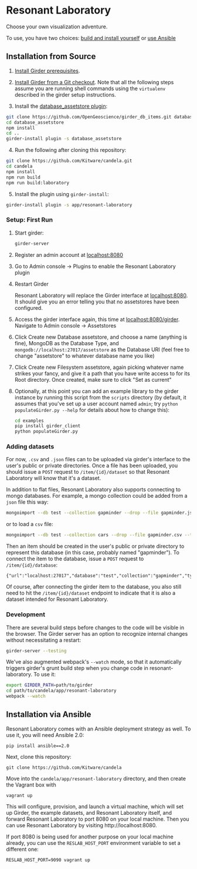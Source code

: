 # Resonant Laboratory

Choose your own visualization adventure.

To use, you have two choices: [build and install
yourself](#installation-from-source) or [use Ansible](#installation-via-ansible)

## Installation from Source

1. [Install Girder prerequisites](http://girder.readthedocs.org/en/latest/prerequisites.html).

2. [Install Girder from a Git checkout](http://girder.readthedocs.org/en/latest/installation.html#install-from-git-checkout). Note that all the following steps assume you are running shell commands
using the `virtualenv` described in the girder setup instructions.

3. Install the [database_assetstore plugin](https://github.com/OpenGeoscience/girder_db_items):

  ```bash
  git clone https://github.com/OpenGeoscience/girder_db_items.git database_assetstore
  cd database_assetstore
  npm install
  cd ..
  girder-install plugin -s database_assetstore
  ```

4. Run the following after cloning this repository:

  ```bash
  git clone https://github.com/Kitware/candela.git
  cd candela
  npm install
  npm run build
  npm run build:laboratory
  ```

5. Install the plugin using `girder-install`:

  ```bash
  girder-install plugin -s app/resonant-laboratory
  ```

### Setup: First Run

1. Start girder:

   ```bash
   girder-server
   ```

2. Register an admin account at [localhost:8080](http://localhost:8080)

3. Go to Admin console -> Plugins to enable the Resonant Laboratory plugin

4. Restart Girder

   Resonant Laboratory will replace the Girder interface at [localhost:8080](http://localhost:8080). It should give you an
   error telling you that no assetstores have been configured.

5. Access the girder interface again, this time at [localhost:8080/girder](http://localhost:8080/girder). Navigate to
Admin console -> Assetstores

6. Click Create new Database assetstore, and choose a name (anything is fine), MongoDB as the Database Type, and `mongodb://localhost:27017/assetstore` as the Database URI (feel free to change "assetstore" to whatever database name you like)

7. Click Create new Filesystem assetstore, again picking whatever name strikes your fancy, and give it a path that you have write access to for its Root directory. Once created, make sure to click "Set as current"

8. Optionally, at this point you can add an example library to the girder instance
   by running this script from the `scripts` directory (by default, it assumes that you've set up a user account named `admin`; try `python populateGirder.py --help` for details about how to change this):

   ```bash
   cd examples
   pip install girder_client
   python populateGirder.py
   ```

### Adding datasets

For now, `.csv` and `.json` files can to be uploaded via girder's interface to the user's public or private directories. Once a file has been uploaded, you should issue a `POST` request to `/item/{id}/dataset` so that Resonant Laboratory will know that it's a dataset.

In addition to flat files, Resonant Laboratory also supports connecting to mongo databases. For example, a mongo collection could be added from a `json` file this way:

```bash
mongoimport --db test --collection gapminder --drop --file gapminder.json --jsonArray
```

or to load a `csv` file:

```bash
mongoimport --db test --collection cars --drop --file gapminder.csv --type csv --headerline
```

Then an item should be created in the user's public or private directory to represent this database (in this case, probably named "gapminder"). To connect the item to the database, issue a `POST` request to `/item/{id}/database`:

```
{"url":"localhost:27017","database":"test","collection":"gapminder","type":"mongo"}
```

Of course, after connecting the girder item to the database, you also still need to hit the `/item/{id}/dataset` endpoint to indicate that it is also a dataset intended for Resonant Laboratory.

### Development

There are several build steps before changes to the code will
be visible in the browser. The Girder server has an option
to recognize internal changes without necessitating a restart:

```bash
girder-server --testing
```

We've also augmented webpack's `--watch` mode, so that it automatically triggers
girder's grunt build step when you change code in resonant-laboratory. To
use it:

```bash
export GIRDER_PATH=path/to/girder
cd path/to/candela/app/resonant-laboratory
webpack --watch
```

## Installation via Ansible

Resonant Laboratory comes with an Ansible deployment strategy as well. To use
it, you will need Ansible 2.0:

```shell
pip install ansible==2.0
```

Next, clone this repository:

```shell
git clone https://github.com/Kitware/candela
```

Move into the `candela/app/resonant-laboratory` directory, and then create the
Vagrant box with

```shell
vagrant up
```

This will configure, provision, and launch a virtual machine, which will set up
Girder, the example datasets, and Resonant Laboratory itself, and forward
Resonant Laboratory to port 8080 on your local machine. Then you can use
Resonant Laboratory by visiting http://localhost:8080.

If port 8080 is being used for another purpose on your local machine already,
you can use the `RESLAB_HOST_PORT` environment variable to set a different one:

```shell
RESLAB_HOST_PORT=9090 vagrant up
```
